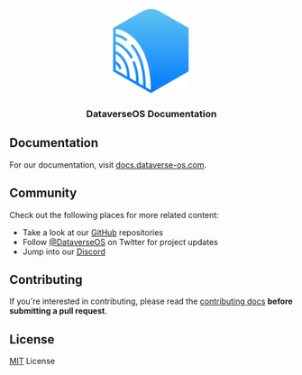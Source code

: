 <p align="center">
  <picture>
    <source media="(prefers-color-scheme: dark)" srcset="./public/logos/logo-dark.svg"/>
    <img alt="livepeer logo" src="./public/logos/logo-light.svg" width="auto" height="150"/>
  </picture>
</p>

<h3 align="center">
  DataverseOS Documentation
</h3>

## Documentation

For our documentation, visit [docs.dataverse-os.com](https://docs.dataverse-os.com).

## Community

Check out the following places for more related content:

- Take a look at our [GitHub](https://github.com/dataverse-os) repositories
- Follow [@DataverseOS](https://twitter.com/DataverseOS) on Twitter for project updates
- Jump into our [Discord](https://discord.gg/BnCek4e6ny)

## Contributing

If you're interested in contributing, please read the [contributing docs](/.github/CONTRIBUTING.md) **before submitting a pull request**.

## License

[MIT](/LICENSE) License
